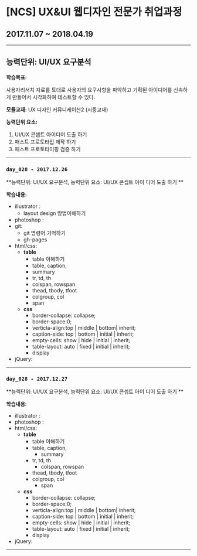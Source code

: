 # [NCS] UX&UI 웹디자인 전문가 취업과정
## 2017.11.07 ~ 2018.04.19

---

## 능력단위:  UI/UX 요구분석

**학습목표:**

사용자리서치 자료를 토대로 사용자의 요구사항을 파악하고 
기획된 아이디어를 신속하게 만들어서 시각화하여 테스트할 수 있다.

**모듈교재:** UX 디자인 커뮤니케이션2 (시중교재)

**능력단위 요소:**

1. UI/UX  콘셉트 아이디어 도출 하기 
2. 패스트 프로토타입 제작 하기     
3. 패스트 프로토타이핑 검증 하기      

---
### `day_028 - 2017.12.26`

**능력단위: UI/UX 요구분석, 능력단위 요소: UI/UX  콘셉트 아이 디어 도출 하기 **

**학습내용:**

- illustrator : 
  - layout design 방법이해하기
- photoshop : 
- git:
  - git 명령어 기억하기
  - gh-pages
- html/css:
  - **table**
    -  table 이해하기
    -  table, caption, 
      - summary
    -  tr, td, th
      - colspan, rowspan
    -  thead, tbody, tfoot
    -  colgroup, col
      - span
  - **css**
    -  border-collapse: collapse;
    -  border-space:0;
    -  verticla-align:top | middle | bottom| inherit;
    -  caption-side: top | bottom | initial | inherit;
    -  empty-cells: show | hide | initial | inherit;
    -  table-layout: auto | fixed | initial | inherit;
    -  display
- jQuery:

---

### `day_028 - 2017.12.27`

**능력단위: UI/UX 요구분석, 능력단위 요소: UI/UX  콘셉트 아이 디어 도출 하기 **

**학습내용:**

- illustrator : 
- photoshop : 
- html/css:
  - **table**
    - table 이해하기
    - table, caption, 
      - summary
    - tr, td, th
      - colspan, rowspan
    - thead, tbody, tfoot
    - colgroup, col
      - span
  - **css**
    - border-collapse: collapse;
    - border-space:0;
    - verticla-align:top | middle | bottom| inherit;
    - caption-side: top | bottom | initial | inherit;
    - empty-cells: show | hide | initial | inherit;
    - table-layout: auto | fixed | initial | inherit;
    - display
- jQuery:

------




